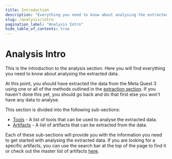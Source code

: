 ```yaml
---
title: Introduction
description: "Everything you need to know about analysing the extracted data."
slug: /analysis/intro
pagination_label: "Analysis Intro"
hide_table_of_contents: true
---
```


# Analysis Intro

This is the introduction to the analysis section. Here you will find everything you need to know about analysing the extracted data.

At this point, you should have extracted the data from the Meta Quest 3 using one or all of the methods outlined in the [extraction section](/extraction/intro). If you haven't done this yet, you should go back and do that first else you won't have any data to analyse.

This section is divided into the following sub-sections:

- [Tools](/analysis/tools) - A list of tools that can be used to analyse the extracted data.
- [Artifacts](/analysis/artifacts) - A list of artifacts that can be extracted from the data.

Each of these sub-sections will provide you with the information you need to get started with analysing the extracted data.
If you are looking for a specific artifacts, you can use the search bar at the top of the page to find it or check out the master list of artifacts [here](/analysis/artifacts).